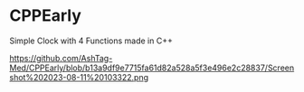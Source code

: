 # CPPEarly

Simple Clock with 4 Functions made in C++

https://github.com/AshTag-Med/CPPEarly/blob/b13a9df9e7715fa61d82a528a5f3e496e2c28837/Screenshot%202023-08-11%20103322.png

